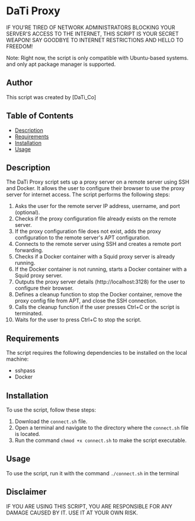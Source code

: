 # DaTi Proxy

IF YOU'RE TIRED OF NETWORK ADMINISTRATORS BLOCKING YOUR SERVER'S ACCESS TO THE INTERNET, THIS SCRIPT IS YOUR SECRET WEAPON! SAY GOODBYE TO INTERNET RESTRICTIONS AND HELLO TO FREEDOM!

Note: Right now, the script is only compatible with Ubuntu-based systems. and only apt package manager is supported.

## Author

This script was created by [DaTi_Co]

## Table of Contents

- [Description](#description)
- [Requirements](#requirements)
- [Installation](#installation)
- [Usage](#usage)

## Description

The DaTi Proxy script sets up a proxy server on a remote server using SSH and Docker. It allows the user to configure their browser to use the proxy server for internet access. The script performs the following steps:

1. Asks the user for the remote server IP address, username, and port (optional).
2. Checks if the proxy configuration file already exists on the remote server.
3. If the proxy configuration file does not exist, adds the proxy configuration to the remote server's APT configuration.
4. Connects to the remote server using SSH and creates a remote port forwarding.
5. Checks if a Docker container with a Squid proxy server is already running.
6. If the Docker container is not running, starts a Docker container with a Squid proxy server.
7. Outputs the proxy server details (http://localhost:3128) for the user to configure their browser.
8. Defines a cleanup function to stop the Docker container, remove the proxy config file from APT, and close the SSH connection.
9. Calls the cleanup function if the user presses Ctrl+C or the script is terminated.
10. Waits for the user to press Ctrl+C to stop the script.

## Requirements

The script requires the following dependencies to be installed on the local machine:

- sshpass
- Docker

## Installation

To use the script, follow these steps:

1. Download the `connect.sh` file.
2. Open a terminal and navigate to the directory where the `connect.sh` file is located.
3. Run the command `chmod +x connect.sh` to make the script executable.

## Usage

To use the script, run it with the command `./connect.sh` in the terminal

## Disclaimer

IF YOU ARE USING THIS SCRIPT, YOU ARE RESPONSIBLE FOR ANY DAMAGE CAUSED BY IT. USE IT AT YOUR OWN RISK.